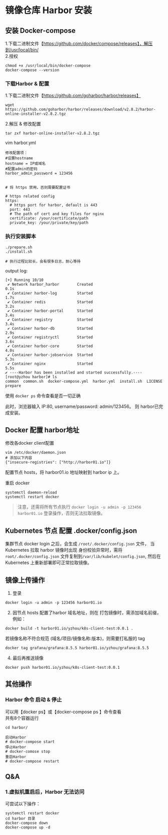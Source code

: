 # 镜像仓库 Harbor 安装  


## 安装 Docker-compose   
1.下载二进制文件【https://github.com/docker/compose/releases】，解压到/usr/local/bin/     
2.授权
```shell
chmod +x /usr/local/bin/docker-compose
docker-compose --version
```

### 下载Harbor & 配置 
1.下载二进制文件【https://github.com/goharbor/harbor/releases】      
```shell
wget  https://github.com/goharbor/harbor/releases/download/v2.8.2/harbor-online-installer-v2.8.2.tgz
```

2.解压 & 修改配置   
```shell
tar zxf harbor-online-installer-v2.8.2.tgz
```

vim harbor.yml 
```shell
修改配置项：
#设置hostname
hostname = IP或域名
#配置admin的密码
harbor_admin_password = 123456  


# 将 https 禁用，否则需要配置证书  

# https related config
https:
  # https port for harbor, default is 443
  port: 443
  # The path of cert and key files for nginx
  certificate: /your/certificate/path
  private_key: /your/private/key/path
```

### 执行安装脚本
```shell
./prepare.sh
./install.sh

# 执行过程比较长，会有很多日志，耐心等待
```

output log:    
```shell
[+] Running 10/10
 ✔ Network harbor_harbor        Created                                                                             0.1s 
 ✔ Container harbor-log         Started                                                                             1.7s 
 ✔ Container redis              Started                                                                             3.2s 
 ✔ Container harbor-portal      Started                                                                             3.4s 
 ✔ Container registry           Started                                                                             3.4s 
 ✔ Container harbor-db          Started                                                                             2.9s 
 ✔ Container registryctl        Started                                                                             3.6s 
 ✔ Container harbor-core        Started                                                                             4.0s 
 ✔ Container harbor-jobservice  Started                                                                             5.3s 
 ✔ Container nginx              Started                                                                             5.5s 
✔ ----Harbor has been installed and started successfully.----
[root@yzhou harbor]# ls
common  common.sh  docker-compose.yml  harbor.yml  install.sh  LICENSE  prepare
``` 

使用 `docker ps` 命令查看是否一切正确         

此时，浏览器输入 IP:80, username/password: admin/123456。 则 harbor已完成安装。     


## Docker 配置 harbor地址  
修改各docker client配置    
```shell 
vim /etc/docker/daemon.json   
# 添加以下内容
{"insecure-registries": ["http://harbor01.io"]}
```   
配置节点 hosts，将 harbor01.io 地址映射到 harbor ip 上。       

重启 docker 
```shell
systemctl daemon-reload
systemctl restart docker
```

>注意，还需将所有节点执行 `docker login -u admin -p 123456 harbor01.io` 登录操作，否则无法拉取镜像。        


## Kubernetes 节点 配置 .docker/config.json   
集群节点 docker login 之后，会生成 `/root/.docker/config.json` 文件， 当Kubernetes 拉取 harbor 镜像时出现 身份校验异常时，需将 `root/.docker/config.json` 文件复制到`/var/lib/kubelet/config.json`, 然后在 Kubernetes 上重新部署即可正常拉取镜像。    


## 镜像上传操作       
1. 登录 
```shell
docker login -u admin -p 123456 harbor01.io
```

2. 因节点 hosts 配置了harbor 域名地址，则在 打包镜像时，需添加域名前缀，例如：       
```shell
docker build -t harbor01.io/yzhou/k8s-client-test:0.0.1 .  
```

若镜像名称不符合规范 (域名/项目/镜像名称:版本)，则需要打私服的 tag      
```shell
docker tag grafana/grafana:8.5.5 harbor01.io/yzhou/grafana:8.5.5
```

4. 最后再推送镜像     
```shell
docker push harbor01.io/yzhou/k8s-client-test:0.0.1  
```  

## 其他操作 

### Harbor 命令 启动 & 停止
可以用【docker ps】或【docker-compose ps 】命令查看      
共有8个容器运行
```shell
cd harbor/

启动Harbor
# docker-compose start
停止Harbor
# docker-comose stop
重启Harbor
# docker-compose restart
```

## Q&A  

### 1.虚拟机重启后，Harbor 无法访问 
可尝试以下操作：    
```shell
systemctl restart docker  
cd harbor 目录  
docker-compose down 
docker-compose up -d 
```